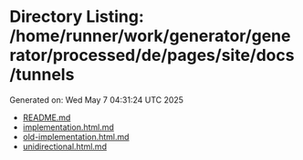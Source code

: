 # Directory Listing: /home/runner/work/generator/generator/processed/de/pages/site/docs/tunnels
Generated on: Wed May  7 04:31:24 UTC 2025

- [README.md](README.md)
- [implementation.html.md](implementation.html.md)
- [old-implementation.html.md](old-implementation.html.md)
- [unidirectional.html.md](unidirectional.html.md)
